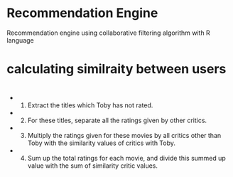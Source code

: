 # Recommendation Engine
Recommendation engine using collaborative filtering algorithm with R language 

# calculating similraity between users
#
- 1. Extract the titles which Toby has not rated.
- 2. For these titles, separate all the ratings given by other critics.
- 3. Multiply the ratings given for these movies by all critics other than Toby with the similarity values of critics with Toby.
- 4. Sum up the total ratings for each movie, and divide this summed up value with the sum of similarity critic values.

